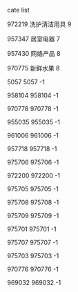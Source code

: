 cate list

972219 洗护清洁用具 9

957347 居室电器 7

957430 网络产品 8

970775 新鲜水果 8

5057 5057 -1

958104 958104 -1

970778 970778 -1

955035 955035 -1

961006 961006 -1

957718 957718 -1

975706 975706 -1

972200 972200 -1

975705 975705 -1

975708 975708 -1

975709 975709 -1

975701 975701 -1

975707 975707 -1

975703 975703 -1

970776 970776 -1

969032 969032 -1

